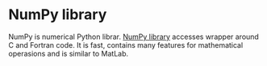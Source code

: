 # NumPy library

NumPy is numerical Python librar. [NumPy library](http://www.numpy.org) accesses wrapper around C and Fortran code. It is fast, contains many features for mathematical operasions and is similar to MatLab.




